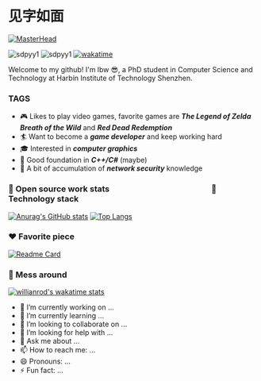 # 见字如面
[![MasterHead](https://github.com/sdpyy1/Home-of-pictures/blob/master/banner.png?raw=true)](https://github.com/sdpyy1/github-readme-stats)

![sdpyy1](https://img.shields.io/badge/Hello-Sweat%20World-orange)
![sdpyy1](https://komarev.com/ghpvc/?username=sdpyy1)
[![wakatime](https://wakatime.com/badge/user/9e88d62c-abf8-4937-83bc-d29eda821d44.svg)](https://wakatime.com/@9e88d62c-abf8-4937-83bc-d29eda821d44)

Welcome to my github! I'm lbw 😎, a PhD student in Computer Science and Technology at Harbin Institute of Technology Shenzhen.

### TAGS
* 🎮 Likes to play video games, favorite games are ***The Legend of Zelda Breath of the Wild*** and ***Red Dead Redemption*** 
* 🏄 Want to become a ***game developer*** and keep working hard
* 🎓 Interested in ***computer graphics***
* 🚬 Good foundation in ***C++/C#*** (maybe)
* 🙈 A bit of accumulation of ***network security*** knowledge
<!--
**sdpyy1/sdpyy1** is a ✨ _special_ ✨ repository because its `README.md` (this file) appears on your GitHub profile.

Here are some ideas to get you started:

- 🔭 I’m currently working on ...
- 🌱 I’m currently learning ...
- 👯 I’m looking to collaborate on ...
- 🤔 I’m looking for help with ...
- 💬 Ask me about ...
- 📫 How to reach me: ...
- 😄 Pronouns: ...
- ⚡ Fun fact: ...
-->
### 💾 Open source work stats &nbsp; &nbsp; &nbsp; &nbsp; &nbsp; &nbsp; &nbsp; &nbsp; &nbsp; &nbsp; &nbsp; &nbsp; &nbsp; &nbsp; &nbsp; &nbsp; &nbsp; &nbsp; &nbsp; &nbsp; &nbsp; &nbsp; &nbsp; &nbsp; &nbsp; &nbsp;  🔞 Technology stack
[![Anurag's GitHub stats](https://github-readme-stats.vercel.app/api?username=sdpyy1&show_icons=true&theme=tokyonight)](https://github.com/sdpyy1/github-readme-stats)
[![Top Langs](https://github-readme-stats.vercel.app/api/top-langs/?username=sdpyy1&theme=tokyonight&layout=compact)](https://github.com/sdpyy1/github-readme-stats)

### ❤️ Favorite piece     
[![Readme Card](https://github-readme-stats.vercel.app/api/pin/?username=sdpyy1&repo=CppLearn&show_icons=true&theme=tokyonight)](https://github.com/sdpyy1/github-readme-stats)

### 🐠 Mess around
[![willianrod's wakatime stats](https://github-readme-stats.vercel.app/api/wakatime?username=sdpyy1&theme=tokyonight&v=2)](https://github.com/sdpyy1/github-readme-stats)



- 🔭 I’m currently working on ...
- 🌱 I’m currently learning ...
- 👯 I’m looking to collaborate on ...
- 🤔 I’m looking for help with ...
- 💬 Ask me about ...
- 📫 How to reach me: ...
- 😄 Pronouns: ...
- ⚡ Fun fact: ...
